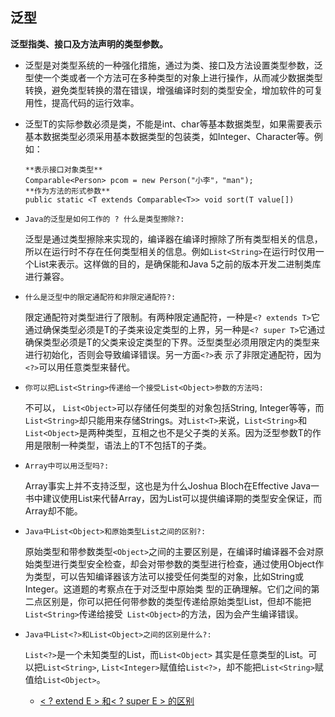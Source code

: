 ## 泛型

**泛型指类、接口及方法声明的类型参数。**

- 泛型是对类型系统的一种强化措施，通过为类、接口及方法设置类型参数，泛型使一个类或者一个方法可在多种类型的对象上进行操作，从而减少数据类型转换，避免类型转换的潜在错误，增强编译时刻的类型安全，增加软件的可复用性，提高代码的运行效率。

- 泛型T的实际参数必须是类，不能是int、char等基本数据类型，如果需要表示基本数据类型必须采用基本数据类型的包装类，如Integer、Character等。例如：
  
  ```
  **表示接口对象类型**
  Comparable<Person> pcom = new Person("小李"，"man");
  **作为方法的形式参数**
  public static <T extends Comparable<T>> void sort(T value[])
  ```

- `Java的泛型是如何工作的 ? 什么是类型擦除?:` 
  
  泛型是通过类型擦除来实现的，编译器在编译时擦除了所有类型相关的信息，所以在运行时不存在任何类型相关的信息。例如```List<String>```在运行时仅用一个List来表示。这样做的目的，是确保能和Java 5之前的版本开发二进制类库进行兼容。

- `什么是泛型中的限定通配符和非限定通配符?:`
  
  限定通配符对类型进行了限制。有两种限定通配符，一种是```<? extends T>```它通过确保类型必须是T的子类来设定类型的上界，另一种是```<? super T>```它通过确保类型必须是T的父类来设定类型的下界。泛型类型必须用限定内的类型来进行初始化，否则会导致编译错误。另一方面```<?>```表 示了非限定通配符，因为```<?>```可以用任意类型来替代。

- `你可以把List<String>传递给一个接受List<Object>参数的方法吗:`
  
  不可以， ```List<Object>```可以存储任何类型的对象包括String, Integer等等，而```List<String>```却只能用来存储Strings。对```List<T>```来说，```List<String>```和```List<Object>```是两种类型，互相之也不是父子类的关系。因为泛型参数T的作用是限制一种类型，语法上的T不包括T的子类。

- `Array中可以用泛型吗?:`
  
  Array事实上并不支持泛型，这也是为什么Joshua Bloch在Effective Java一书中建议使用List来代替Array，因为List可以提供编译期的类型安全保证，而Array却不能。

- `Java中List<Object>和原始类型List之间的区别?:`
  
  原始类型和带参数类型```<Object>```之间的主要区别是，在编译时编译器不会对原始类型进行类型安全检查，却会对带参数的类型进行检查，通过使用Object作为类型，可以告知编译器该方法可以接受任何类型的对象，比如String或Integer。这道题的考察点在于对泛型中原始类 型的正确理解。它们之间的第二点区别是，你可以把任何带参数的类型传递给原始类型List，但却不能把```List<String>```传递给接受``` List<Object>```的方法，因为会产生编译错误。

- `Java中List<?>和List<Object>之间的区别是什么?:`
  
  `List<?>`是一个未知类型的List，而`List<Object>` 其实是任意类型的List。可以把`List<String>`, `List<Integer>`赋值给`List<?>`，却不能把`List<String>`赋值给`List<Object>`。
  - [< ? extend E > 和< ? super E > 的区别](https://blog.csdn.net/Justin_zhao/article/details/77750440)
